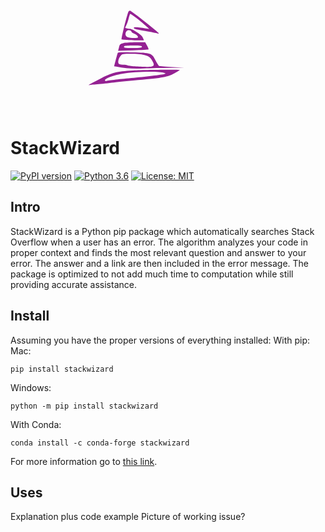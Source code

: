  <svg  version="1.0" xmlns="http://www.w3.org/2000/svg"  width="300.000000pt" height="156.000000pt" viewBox="0 0 300.000000 156.000000"  preserveAspectRatio="xMidYMid meet">  <g transform="translate(0.000000,156.000000) scale(0.100000,-0.100000)" fill="#942192" stroke="none"> <path d="M1412 1208 c-23 -61 -85 -319 -79 -325 8 -8 267 -16 267 -9 0 4 -7 20 -15 36 -16 30 -122 100 -153 100 -9 0 -27 3 -39 6 -20 6 -21 8 -7 29 8 12 21 48 30 81 8 32 17 60 19 62 7 7 111 -72 199 -151 l31 -29 -40 6 c-101 16 -145 19 -145 8 0 -13 7 -15 165 -43 66 -11 123 -23 127 -26 5 -2 8 -1 7 4 -1 11 -325 267 -344 271 -8 2 -19 -7 -23 -20z m40 -233 c1 -6 15 -16 32 -23 29 -12 46 -28 46 -44 0 -11 -94 -10 -124 2 -30 11 -35 49 -11 74 16 16 56 9 57 -9z"/> <path d="M1354 839 c-38 -9 -43 -14 -52 -51 l-11 -41 180 5 c99 3 182 8 185 11 3 3 -4 24 -17 46 l-23 41 -110 -1 c-61 -1 -130 -5 -152 -10z m223 -44 c0 -12 -19 -15 -109 -15 -99 0 -120 5 -101 23 3 4 52 7 108 7 84 0 102 -3 102 -15z"/> <path d="M1286 718 c-3 -7 -13 -45 -24 -85 l-19 -72 26 -5 c106 -21 200 -27 329 -22 81 3 224 6 317 7 l170 2 -145 8 c-79 5 -149 10 -156 13 -6 2 -26 34 -45 70 -43 85 -54 88 -276 93 -138 4 -174 2 -177 -9z m314 -21 c60 -16 74 -26 99 -67 29 -48 27 -66 -9 -73 -40 -9 -273 3 -284 14 -6 5 -31 9 -57 9 -33 0 -49 5 -53 16 -9 23 4 66 27 92 19 20 29 22 126 22 58 -1 126 -6 151 -13z"/> <path d="M1470 510 c-207 -12 -244 -22 -408 -106 -81 -41 -138 -72 -127 -70 11 3 58 7 105 11 47 3 137 13 200 20 63 8 194 21 290 30 302 28 356 38 433 80 37 20 67 39 67 41 0 6 -421 2 -560 -6z m372 -29 c22 -8 22 -8 3 -14 -21 -7 -238 -33 -395 -47 -160 -15 -293 -31 -301 -36 -4 -2 -10 0 -14 5 -13 22 85 60 205 82 148 26 442 32 502 10z"/> </g> </svg> 

# StackWizard
[![PyPI version](https://badge.fury.io/py/pypi.svg)](https://badge.fury.io/py/pypi) [![Python 3.6](https://img.shields.io/badge/python-3.6-blue.svg)](https://www.python.org/downloads/release/python-360/) [![License: MIT](https://img.shields.io/badge/License-MIT-yellow.svg)](https://opensource.org/licenses/MIT)

## Intro
StackWizard is a Python pip package which automatically searches Stack Overflow when a user has an error. The algorithm analyzes your code in proper context and finds the most relevant question and answer to your error. The answer and a link are then included in the error message. The package is optimized to not add much time to computation while still providing accurate assistance.
## Install
Assuming you have the proper versions of everything installed:
With pip:
Mac: 
```
pip install stackwizard
```
Windows: 
```
python -m pip install stackwizard
```
With Conda:
```
conda install -c conda-forge stackwizard
```
For more information go to <a href="https://pypi.org/project/stackwizard/" target="_blank">this link</a>.
## Uses
Explanation plus code example
Picture of working issue?

